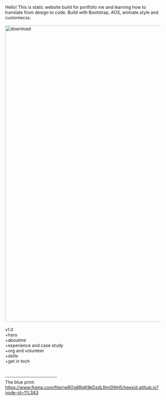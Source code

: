 Hello! This is static website build for portfolio me and learning how to translate from design to code.
Build with Bootstrap, AOS, animate.style and customecss.
<br><br>
<img width="960" alt="download" src="https://user-images.githubusercontent.com/60289816/91278020-d8bf5e00-e7ad-11ea-8413-64145672bca6.png">
<br><br>
v1.0
<br>
+hero <br>
+aboutme <br>
+experience and case study<br>
+org and volunteer<br>
+skills<br>
+get in toch<br>
<br><br>
--------------------------<br>
The blue print: <br>
https://www.figma.com/file/rwROg6RqK9kDzdLRm0fAH5/heexid.github.io?node-id=1%3A3
